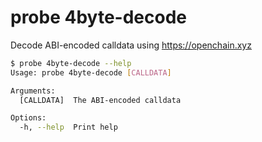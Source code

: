 # probe 4byte-decode

Decode ABI-encoded calldata using https://openchain.xyz

```bash
$ probe 4byte-decode --help
Usage: probe 4byte-decode [CALLDATA]

Arguments:
  [CALLDATA]  The ABI-encoded calldata

Options:
  -h, --help  Print help
```
